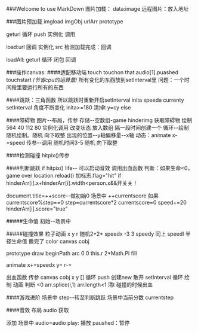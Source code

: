 ###Welcome to use MarkDown
图片加载：
data:image
远程图片：放入地址


###图片预加载
imgload
imgObj
urlArr
prototype

geturl
循环
push
实例化
调用

load:url 回调
实例化
src
检测加载完成：回调

loadAll:
geturl
循环
闭包
回调



###操作canvas:
####适配移动端
touch
touchon
that.audio[1].puashed
touchstart
/*节省cpu的运算量*/
所有变化的东西放到setInterval里
问题：一个时间段里要运行所有的东西

####跳跃：三角函数
所以跳跃时重新开启setInterval
inita
speeda
currenty
setInterval
角度不断变化
inita>=180
清掉t
y=cy
else


####障碍物
图片--布局，传参
存储--空数组-game
hinderimg
获取障碍物
绘制
564 40 112 80
实例化调用
改变状态
放入数组
隔一段时间创建一个
循环--绘制
随机绘制。随机 向下取整 
出现的位置--y轴偏移量--x轴
动态：animate x-=speed 传参--调用
随机时间3-5 随机 向下取整


####检测碰撞
hitpix()传参

####判断跳跃
if hitpix()
life--
可以启动音效
调用出血函数
判断：如果生命<0，game over
location.reload()
加标志.flag="hit"
if
hinderArr[i].x+hinderArr[i].width<person.x&&开关关！

document.title=++score--做初始0 场景中
++currentscore
如果currentscore%step==0
step=currentscore*2
currentscore=0
speed+=20
hinderArr[i].score="true"

#####生命值
初始--场景中

#####碰撞效果
粒子动画
x
y
r 随机2+2*
speedx -3 3 
speedy 同上
speedl 半径生命值 撒完了
color
canvas
cobj


prototype
draw
beginPath
arc 0 0 this.r 2*Math.PI
fill

animate
x+=speedx
y=
r-=

出血函数
传参 canvas cobj x y
[]
循环
push 创建new
散开 setInterval
循环
绘制
动画
判断
<0
arr.splice(i,1)
arr.length<1
清t
碰撞的时候出血

####游戏进阶
场景中 step--转至判断跳跃
场景中当前分数 currentstep


####音效
布局 audio
获取 

添加
场景中 audio=audio
play: 播放
paushed：暂停
